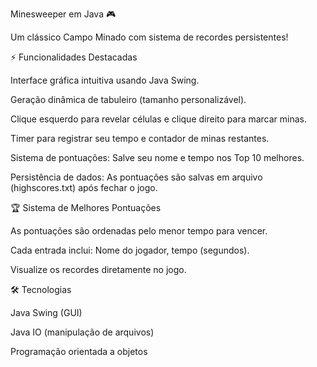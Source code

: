 Minesweeper em Java 🎮



Um clássico Campo Minado com sistema de recordes persistentes!

⚡ Funcionalidades Destacadas




Interface gráfica intuitiva usando Java Swing.

Geração dinâmica de tabuleiro (tamanho personalizável).

Clique esquerdo para revelar células e clique direito para marcar minas.

Timer para registrar seu tempo e contador de minas restantes.

Sistema de pontuações: Salve seu nome e tempo nos Top 10 melhores.

Persistência de dados: As pontuações são salvas em arquivo (highscores.txt) após fechar o jogo.

🏆 Sistema de Melhores Pontuações



As pontuações são ordenadas pelo menor tempo para vencer.

Cada entrada inclui: Nome do jogador, tempo (segundos).

Visualize os recordes diretamente no jogo.

🛠️ Tecnologias


Java Swing (GUI)

Java IO (manipulação de arquivos)

Programação orientada a objetos
